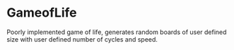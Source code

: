 # GameofLife
Poorly implemented game of life, generates random boards of user defined size with user defined number of cycles and speed.
